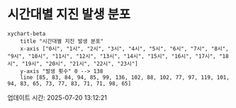 # 시간대별 지진 발생 분포

```mermaid
xychart-beta
    title "시간대별 지진 발생 분포"
    x-axis ["0시", "1시", "2시", "3시", "4시", "5시", "6시", "7시", "8시", "9시", "10시", "11시", "12시", "13시", "14시", "15시", "16시", "17시", "18시", "19시", "20시", "21시", "22시", "23시"]
    y-axis "발생 횟수" 0 --> 138
    line [85, 83, 84, 94, 85, 99, 136, 102, 88, 102, 77, 97, 119, 101, 94, 83, 65, 73, 77, 83, 71, 71, 98, 65]
```

업데이트 시간: 2025-07-20 13:12:21
